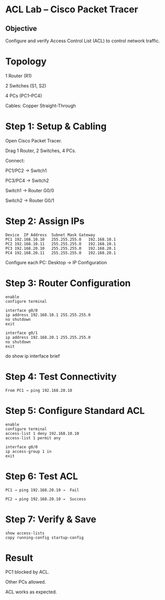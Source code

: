# ACL Lab – Cisco Packet Tracer
## Objective

Configure and verify Access Control List (ACL) to control network traffic.

# Topology

1 Router (R1)

2 Switches (S1, S2)

4 PCs (PC1–PC4)

Cables: Copper Straight-Through

# Step 1: Setup & Cabling

Open Cisco Packet Tracer.

Drag 1 Router, 2 Switches, 4 PCs.

Connect:

PC1/PC2 → Switch1

PC3/PC4 → Switch2

Switch1 → Router G0/0

Switch2 → Router G0/1

# Step 2: Assign IPs
```
Device	IP Address	Subnet Mask	Gateway
PC1	192.168.10.10	255.255.255.0	192.168.10.1
PC2	192.168.10.11	255.255.255.0	192.168.10.1
PC3	192.168.20.10	255.255.255.0	192.168.20.1
PC4	192.168.20.11	255.255.255.0	192.168.20.1
```
Configure each PC: Desktop → IP Configuration

# Step 3: Router Configuration
```
enable
configure terminal

interface g0/0
ip address 192.168.10.1 255.255.255.0
no shutdown
exit

interface g0/1
ip address 192.168.20.1 255.255.255.0
no shutdown
exit
```
do show ip interface brief

# Step 4: Test Connectivity
```
From PC1 → ping 192.168.20.10
```

# Step 5: Configure Standard ACL
```
enable
configure terminal
access-list 1 deny 192.168.10.10
access-list 1 permit any

interface g0/0
ip access-group 1 in
exit
```
# Step 6: Test ACL
```
PC1 → ping 192.168.20.10 →  Fail

PC2 → ping 192.168.20.10 →  Success
```

# Step 7: Verify & Save
```
show access-lists
copy running-config startup-config
```
# Result

PC1 blocked by ACL.

Other PCs allowed.

ACL works as expected.
